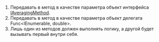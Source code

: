 1. Передавать в метод в качестве параметра объект интерфейса [IAveragingMethod](https://github.com/HannaZhuravskaya/NET.2018.Zhuravskaya/blob/master/NET1.A.2018.Zhuravskaya.21/No3.Solution/IAveragingMethod.cs).
2. Передавать в метод в качестве параметра объект делегата Func<IEnumerable<double>, double>.
3. Лишь один из методов должен выполнять логику, а другой будет вызывать первый внутри себя.
